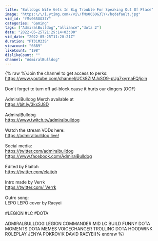 ```yaml
---
title: "Bulldogs Wife Gets In Big Trouble For Speaking Out Of Place"
image: "https:\/\/i.ytimg.com\/vi\/fMs065OG3lY\/hqdefault.jpg"
vid_id: "fMs065OG3lY"
categories: "Gaming"
tags: ["AdmiralBulldog","alliance","dota 2"]
date: "2022-05-25T21:29:14+03:00"
vid_date: "2022-05-25T11:20:21Z"
duration: "PT31M23S"
viewcount: "6689"
likeCount: "198"
dislikeCount: ""
channel: "AdmiralBulldog"
---
```

{% raw %}Join the channel to get access to perks:<br /><a rel="nofollow" target="blank" href="https://www.youtube.com/channel/UCk8ZIMJxSO9-pUg7xyrnaFQ/join">https://www.youtube.com/channel/UCk8ZIMJxSO9-pUg7xyrnaFQ/join</a><br /><br />Don't forget to turn off ad-block cause it hurts our dingers (OOF)<br /><br />AdmiralBulldog Merch available at <br /><a rel="nofollow" target="blank" href="https://bit.ly/3kxSJ8D">https://bit.ly/3kxSJ8D</a><br /><br />AdmiralBulldog<br /><a rel="nofollow" target="blank" href="https://www.twitch.tv/admiralbulldog">https://www.twitch.tv/admiralbulldog</a><br /><br />Watch the stream VODs here:<br /><a rel="nofollow" target="blank" href="https://admiralbulldog.live/">https://admiralbulldog.live/</a><br /><br />Social media:<br /><a rel="nofollow" target="blank" href="https://twitter.com/admiralbulldog">https://twitter.com/admiralbulldog</a><br /><a rel="nofollow" target="blank" href="https://www.facebook.com/AdmiralBulldog">https://www.facebook.com/AdmiralBulldog</a><br /><br />Edited by Elaitoh <br /><a rel="nofollow" target="blank" href="https://twitter.com/elaitoh">https://twitter.com/elaitoh</a><br /><br />Intro made by Verrk<br /><a rel="nofollow" target="blank" href="https://twitter.com/_Verrk">https://twitter.com/_Verrk</a><br /><br />Outro song:<br />LEPO LEPO cover by Raeyei<br /><br />#LEGION #LC #DOTA<br /><br />ADMIRALBULLDOG LEGION COMMANDER MID LC BUILD FUNNY DOTA MOMENTS DOTA MEMES VOICECHANGER TROLLING DOTA HOODWINK ROLEPLAY JENYA POKROVIK DAVID RAEYEI{% endraw %}

